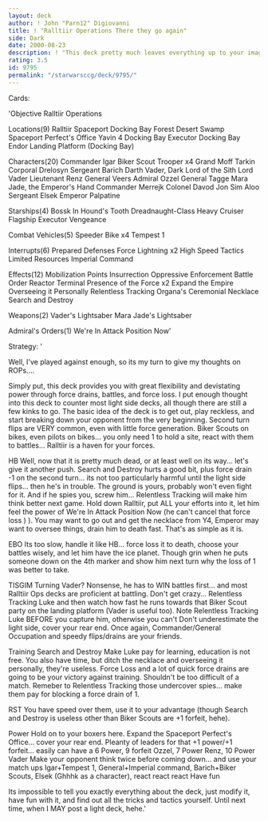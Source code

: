 ```yaml
---
layout: deck
author: ! John "Parn12" Digiovanni
title: ! "Ralltiir Operations There they go again"
side: Dark
date: 2000-08-23
description: ! "This deck pretty much leaves everything up to your imagination... force drain on the ground, fight in space... demolish him on the ground?	I hope everyone enjoys it."
rating: 3.5
id: 9795
permalink: "/starwarsccg/deck/9795/"
---
```

Cards: 

'Objective
Ralltiir Operations

Locations(9)
Ralltiir
Spaceport Docking Bay
Forest
Desert
Swamp
Spaceport Perfect's Office
Yavin 4 Docking Bay
Executor Docking Bay
Endor Landing Platform (Docking Bay)

Characters(20)
Commander Igar
Biker Scout Trooper x4
Grand Moff Tarkin
Corporal Drelosyn
Sergeant Barich
Darth Vader, Dark Lord of the Sith
Lord Vader
Lieutenant Renz
General Veers
Admiral Ozzel
General Tagge
Mara Jade, the Emperor's Hand
Commander Merrejk
Colonel Davod Jon
Sim Aloo
Sergeant Elsek
Emperor Palpatine

Starships(4)
Bossk In Hound's Tooth
Dreadnaught-Class Heavy Cruiser
Flagship Executor
Vengeance

Combat Vehicles(5)
Speeder Bike x4
Tempest 1

Interrupts(6)
Prepared Defenses
Force Lightning x2
High Speed Tactics
Limited Resources
Imperial Command

Effects(12)
Mobilization Points
Insurrection
Oppressive Enforcement
Battle Order
Reactor Terminal
Presence of the Force x2
Expand the Empire
Overseeing it Personally
Relentless Tracking
Organa's Ceremonial Necklace
Search and Destroy

Weapons(2)
Vader's Lightsaber
Mara Jade's Lightsaber

Admiral's Orders(1)
We're In Attack Position Now'

Strategy: '

Well, I've played against enough, so its my turn to give my thoughts on ROPs....

Simply put, this deck provides you with great flexibility and devistating power through force drains, battles, and force loss.	I put enough thought into this deck to counter most light side decks, all though there are still a few kinks to go.  The basic idea of the deck is to get out, play reckless, and start breaking down your opponent from the very beginning.  Second turn flips are VERY common, even with little force generation.  Biker Scouts on bikes, even pilots on bikes... you only need 1 to hold a site, react with them to battles... Ralltiir is a haven for your forces.

HB  Well, now that it is pretty much dead, or at least well on its way... let's give it another push.  Search and Destroy hurts a good bit, plus force drain -1 on the second turn... its not too particularly harmful until the light side flips... then he's in trouble.  The ground is yours, probably won't even fight for it.	And if he spies you, screw him... Relentless Tracking will make him think better next game.  Hold down Ralltiir, put ALL your efforts into it, let him feel the power of We're In Attack Position Now (he can't cancel that force loss ) ).	You may want to go out and get the necklace from Y4, Emperor may want to oversee things, drain him to death fast.  That's as simple as it is.

EBO Its too slow, handle it like HB... force loss it to death, choose your battles wisely, and let him have the ice planet.  Though grin when he puts someone down on the 4th marker and show him next turn why the loss of 1 was better to take.

TISGIM Turning Vader?	Nonsense, he has to WIN battles first... and most Ralltiir Ops decks are proficient at battling.  Don't get crazy... Relentless Tracking Luke and then watch how fast he runs towards that Biker Scout party on the landing platform (Vader is useful too).  Note Relentless Tracking Luke BEFORE you capture him, otherwise you can't  Don't underestimate the light side, cover your rear end.  Once again, Commander/General Occupation and speedy flips/drains are your friends.

Training  Search and Destroy	Make Luke pay for learning, education is not free.  You also have time, but ditch the necklace and overseeing it personally, they're useless.	Force Loss and a lot of quick force drains are going to be your victory against training.  Shouldn't be too difficult of a match.  Remeber to Relentless Tracking those undercover spies... make them pay for blocking a force drain of 1.

RST  You have speed over them, use it to your advantage (though Search and Destroy is useless other than Biker Scouts are +1 forfeit, hehe).

Power	Hold on to your boxers here.  Expand the Spaceport Perfect's Office... cover your rear end.  Pleanty of leaders for that +1 power/+1 forfeit... easily can have a 6 Power, 9 forfeit Ozzel, 7 Power Renz, 10 Power Vader  Make your opponent think twice before coming down... and use your match ups  Igar+Tempest 1, General+Imperial command, Barich+Biker Scouts, Elsek (Ghhhk as a character), react react react  Have fun

Its impossible to tell you exactly everything about the deck, just modify it, have fun with it, and find out all the tricks and tactics yourself.  Until next time, when I MAY post a light deck, hehe.'
